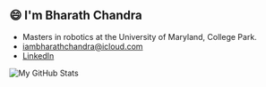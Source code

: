 ## 😄 I'm Bharath Chandra

- Masters in robotics at the University of Maryland, College Park.
- iambharathchandra@icloud.com
- <a href="https://www.linkedin.com/in/bharathchandra02"> LinkedIn </a>

![My GitHub Stats](https://github-readme-stats.vercel.app/api?username=Bharath2&hide=contribs,prs&hide_rank=True)

<!--
**Bharath2/Bharath2** is a ✨ _special_ ✨ repository because its `README.md` (this file) appears on your GitHub profile.

Here are some ideas to get you started:

- 🔭 I’m currently working on ...
- 🌱 I’m currently learning ...
- 👯 I’m looking to collaborate on ...
- 🤔 I’m looking for help with ...
- 💬 Ask me about ...
- 📫 How to reach me: ...
- 😄 Pronouns: ...
- ⚡ Fun fact: ...
-->

